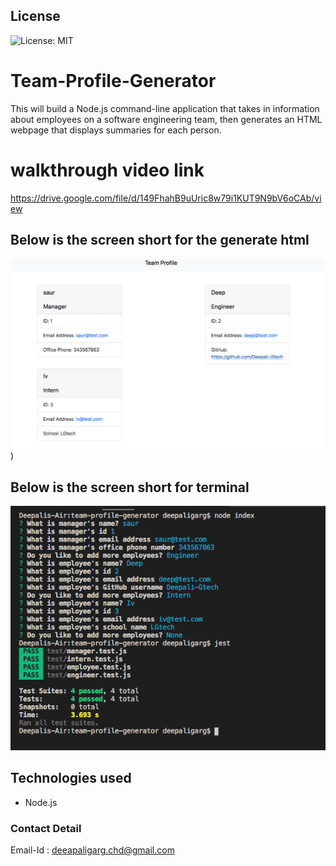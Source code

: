 ## License
![License: MIT](https://img.shields.io/badge/License-MIT-yellow.svg)

# Team-Profile-Generator
This will build a Node.js command-line application that takes in information about employees on a software engineering team, then generates an HTML webpage that displays summaries for each person.


# walkthrough video link 
https://drive.google.com/file/d/149FhahB9uUric8w79i1KUT9N9bV6oCAb/view

## Below is the screen short for the generate html 
![Website](./assets/html-page.png))


## Below is the screen short for terminal
![Website](./assets/terminal.png)






## Technologies used
* Node.js

### Contact Detail 
Email-Id : deeapaligarg.chd@gmail.com

